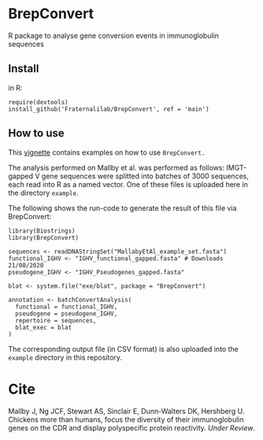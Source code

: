 # BrepConvert
R package to analyse gene conversion events in immunoglobulin sequences

## Install

in R:

```
require(devtools)
install_github('Fraternalilab/BrepConvert', ref = 'main')
```

## How to use

This [vignette](http://htmlpreview.github.io/?https://github.com/Fraternalilab/BrepConvert/blob/main/vignettes/BrepConvert.html) contains examples on how to use `BrepConvert.`

The analysis performed on Mallby et al. was performed as follows: IMGT-gapped V gene sequences were splitted into batches of 3000 sequences, each read into R as a named vector. One of these files is uploaded here in the directory `example`.

The following shows the run-code to generate the result of this file via BrepConvert:

```
library(Biostrings)
library(BrepConvert)

sequences <- readDNAStringSet("MallabyEtAl_example_set.fasta")
functional_IGHV <- "IGHV_functional_gapped.fasta" # Downloads 21/08/2020
pseudogene_IGHV <- "IGHV_Pseudogenes_gapped.fasta"

blat <- system.file("exe/blat", package = "BrepConvert")

annotation <- batchConvertAnalysis(
  functional = functional_IGHV,
  pseudogene = pseudogene_IGHV,
  repertoire = sequences,
  blat_exec = blat
)
```

The corresponding output file (in CSV format) is also uploaded into the `example` directory in this repository.

# Cite

Mallby J, Ng JCF, Stewart AS, Sinclair E, Dunn-Walters DK, Hershberg U. Chickens more than humans, focus the diversity of their immunoglobulin genes on the CDR and display polyspecific protein reactivity. *Under Review*.
